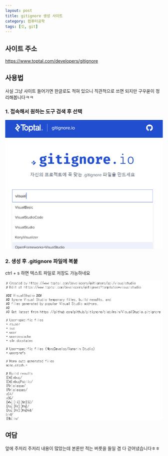 ```yaml
---
layout: post
title: gitignore 생성 사이트
category: 컴퓨터공학
tags: [깃, git]
---
```


## 사이트 주소
<https://www.toptal.com/developers/gitignore>

## 사용법

사실 그냥 사이트 들어가면 한글로도 적혀 있으니 직관적으로 쓰면 되지만 구우욷이 정리해봅니다ㅋㅋ

### 1. 접속해서 원하는 도구 검색 후 선택
![원하는 도구 검색](/assets/images/2024-03-19-gitignore_generator_images/select.png)

### 2. 생성 후 .gitignore 파일에 복붙
ctrl + s 하면 텍스트 파일로 저장도 가능하네요

![생성된 내용 내용](/assets/images/2024-03-19-gitignore_generator_images/contents.png)

## 여담

앞에 주저리 주저리 내용이 많았는데 본론만 적는 버릇을 들일 겸 다 걷어냈습니다ㅎㅎ